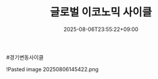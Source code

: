 ﻿---
title: "글로벌 이코노믹 사이클"
date: 2025-08-06T23:55:22+09:00
lastmod: 2025-08-06T23:55:22+09:00
type: docs
sidebar:
  open: true
weight: 3
---
<div style="display:none">
  <meta property="article:published_time" content="2025-08-06T14:55:22Z" />
  <meta property="article:modified_time" content="2025-08-06T14:55:22Z" />
</div>
#경기변동사이클 

!Pasted image 20250806145422.png
